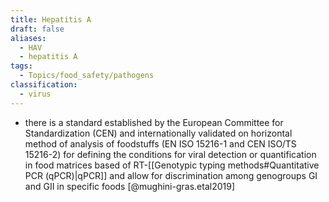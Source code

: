 ```yaml
---
title: Hepatitis A
draft: false
aliases:
  - HAV
  - hepatitis A
tags:
  - Topics/food_safety/pathogens
classification:
  - virus
---
```

- there is a standard established by the European Committee for Standardization (CEN) and internationally validated on horizontal method of analysis of foodstuffs (EN ISO 15216-1 and CEN ISO/TS 15216-2)  for defining the conditions for viral detection or quantification in food matrices based of RT-[[Genotypic typing methods#Quantitative PCR (qPCR)|qPCR]] and allow for discrimination among genogroups GI and GII in specific foods [@mughini-gras.etal2019]